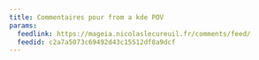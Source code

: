 ```yaml
---
title: Commentaires pour from a kde POV
params:
  feedlink: https://mageia.nicolaslecureuil.fr/comments/feed/
  feedid: c2a7a5073c69492d43c15512df8a9dcf
---
```

